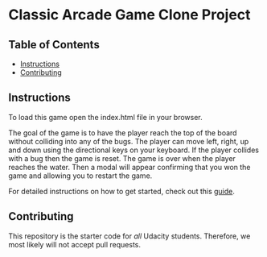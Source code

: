# Classic Arcade Game Clone Project

## Table of Contents

- [Instructions](#instructions)
- [Contributing](#contributing)

## Instructions

To load this game open the index.html file in your browser. 

The goal of the game is to have the player reach the top of the board without colliding into any of the bugs. The player can move left, right, up and down using the directional keys on your keyboard. If the player collides with a bug then the game is reset. The game is over when the player reaches the water. Then a modal will appear confirming that you won the game and allowing you to restart the game.

For detailed instructions on how to get started, check out this [guide](https://docs.google.com/document/d/1v01aScPjSWCCWQLIpFqvg3-vXLH2e8_SZQKC8jNO0Dc/pub?embedded=true).

## Contributing

This repository is the starter code for _all_ Udacity students. Therefore, we most likely will not accept pull requests.
